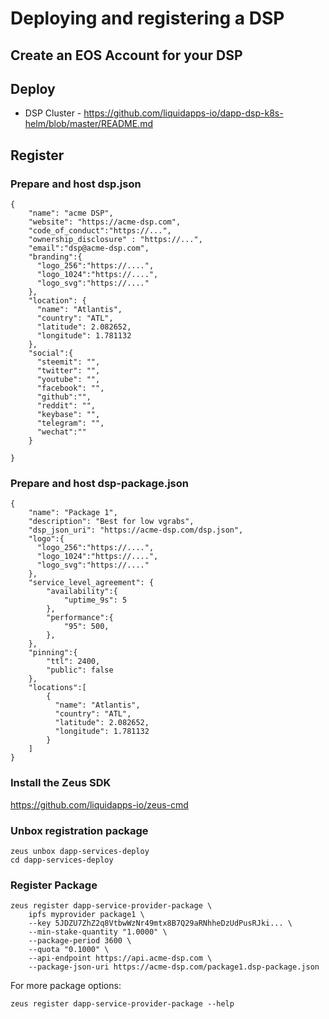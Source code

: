 # Deploying and registering a DSP

## Create an EOS Account for your DSP

## Deploy

- DSP Cluster - https://github.com/liquidapps-io/dapp-dsp-k8s-helm/blob/master/README.md

## Register

### Prepare and host dsp.json 
```
{
    "name": "acme DSP",
    "website": "https://acme-dsp.com",
    "code_of_conduct":"https://...",
    "ownership_disclosure" : "https://...",
    "email":"dsp@acme-dsp.com",
    "branding":{
      "logo_256":"https://....",
      "logo_1024":"https://....",
      "logo_svg":"https://...."
    },
    "location": {
      "name": "Atlantis",
      "country": "ATL",
      "latitude": 2.082652,
      "longitude": 1.781132
    },
    "social":{
      "steemit": "",
      "twitter": "",
      "youtube": "",
      "facebook": "",
      "github":"",
      "reddit": "",
      "keybase": "",
      "telegram": "",
      "wechat":""      
    }
    
}

```
### Prepare and host dsp-package.json 


```
{
    "name": "Package 1",
    "description": "Best for low vgrabs",
    "dsp_json_uri": "https://acme-dsp.com/dsp.json",
    "logo":{
      "logo_256":"https://....",
      "logo_1024":"https://....",
      "logo_svg":"https://...."
    },
    "service_level_agreement": {
        "availability":{
            "uptime_9s": 5
        },
        "performance":{
            "95": 500,
        },
    },
    "pinning":{
        "ttl": 2400,
        "public": false
    },
    "locations":[
        {
          "name": "Atlantis",
          "country": "ATL",
          "latitude": 2.082652,
          "longitude": 1.781132
        }
    ]
}
```
### Install the Zeus SDK

https://github.com/liquidapps-io/zeus-cmd

### Unbox registration package
```
zeus unbox dapp-services-deploy
cd dapp-services-deploy
```

### Register Package
```
zeus register dapp-service-provider-package \
    ipfs myprovider package1 \
    --key 5JDZU7ZhZ2q8VtbwWzNr49mtx8B7Q29aRNhheDzUdPusRJki... \
    --min-stake-quantity "1.0000" \
    --package-period 3600 \
    --quota "0.1000" \
    --api-endpoint https://api.acme-dsp.com \
    --package-json-uri https://acme-dsp.com/package1.dsp-package.json
```

For more package options:
```
zeus register dapp-service-provider-package --help 
```
